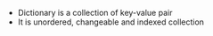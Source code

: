 * Dictionary is a collection of key-value pair
* It is unordered, changeable and indexed collection
